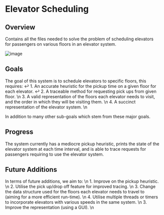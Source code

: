 # Elevator Scheduling #

## Overview ##
Contains all the files needed to solve the problem of scheduling elevators for passengers on various floors in an elevator system.

![image](https://user-images.githubusercontent.com/62014208/190886524-641a3ece-bb3a-4038-9854-c8e98da2b871.png)

## Goals ##
The goal of this system is to schedule elevators to specific floors, this requires: ↩
    1. An accurate heuristic for the pickup time on a given floor for each elevator. ↩
    2. A traceable method for requesting pick ups from given floor. \n
    3. A valid representation of the floors each elevator needs to visit, and the order in which they will be visiting them. \n
    4. A succinct representation of the elevator system. \n
    
In addition to many other sub-goals which stem from these major goals.

## Progress ##
The system currently has a mediocre pickup heuristic, prints the state of the elevator system at each time interval, and is able to trace requests for passengers requiring to use the elevator system.

## Future Additions ##
In terms of future additions, we aim to: \n
    1. Improve on the pickup heuristic. \n
    2. Utilise the pick up/drop off feature for improved tracing. \n
    3. Change the data structure used for the floors each elevator needs to travel to (aiming for a more efficient run-time). \n
    4. Utilise multiple threads or timers to incorporate elevators with various speeds in the same system. \n
    3. Improve the representation (using a GUI). \n
